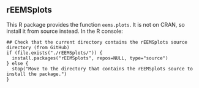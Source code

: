 
## rEEMSplots

This R package provides the function `eems.plots`. It is not on CRAN, so install it from source instead. In the R console:

```
## Check that the current directory contains the rEEMSplots source directory (from GitHub)
if (file.exists("./rEEMSplots/")) {
  install.packages("rEEMSplots", repos=NULL, type="source")
} else {
  stop("Move to the directory that contains the rEEMSplots source to install the package.")
}
```
